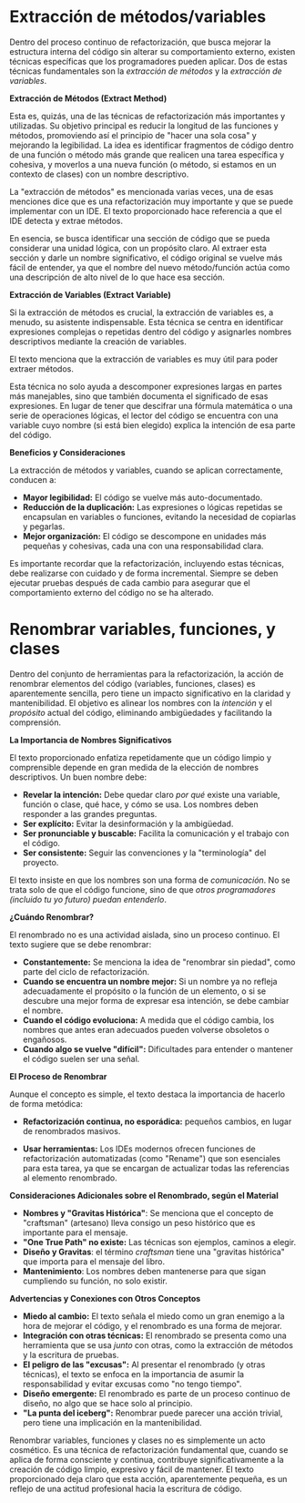 # Extracción de métodos/variables

Dentro del proceso continuo de refactorización, que busca mejorar la estructura interna del código sin alterar su comportamiento externo, existen técnicas específicas que los programadores pueden aplicar. Dos de estas técnicas fundamentales son la *extracción de métodos* y la *extracción de variables*.

**Extracción de Métodos (Extract Method)**

Esta es, quizás, una de las técnicas de refactorización más importantes y utilizadas. Su objetivo principal es reducir la longitud de las funciones y métodos, promoviendo así el principio de "hacer una sola cosa" y mejorando la legibilidad. La idea es identificar fragmentos de código dentro de una función o método más grande que realicen una tarea específica y cohesiva, y moverlos a una nueva función (o método, si estamos en un contexto de clases) con un nombre descriptivo.

La "extracción de métodos" es mencionada varias veces, una de esas menciones dice que es una refactorización muy importante y que se puede implementar con un IDE.
El texto proporcionado hace referencia a que el IDE detecta y extrae métodos.

En esencia, se busca identificar una sección de código que se pueda considerar una unidad lógica, con un propósito claro. Al extraer esta sección y darle un nombre significativo, el código original se vuelve más fácil de entender, ya que el nombre del nuevo método/función actúa como una descripción de alto nivel de lo que hace esa sección.

**Extracción de Variables (Extract Variable)**

Si la extracción de métodos es crucial, la extracción de variables es, a menudo, su asistente indispensable. Esta técnica se centra en identificar expresiones complejas o repetidas dentro del código y asignarles nombres descriptivos mediante la creación de variables.

El texto menciona que la extracción de variables es muy útil para poder extraer métodos.

Esta técnica no solo ayuda a descomponer expresiones largas en partes más manejables, sino que también documenta el significado de esas expresiones. En lugar de tener que descifrar una fórmula matemática o una serie de operaciones lógicas, el lector del código se encuentra con una variable cuyo nombre (si está bien elegido) explica la intención de esa parte del código.

**Beneficios y Consideraciones**

La extracción de métodos y variables, cuando se aplican correctamente, conducen a:

*   **Mayor legibilidad:** El código se vuelve más auto-documentado.
*   **Reducción de la duplicación:** Las expresiones o lógicas repetidas se encapsulan en variables o funciones, evitando la necesidad de copiarlas y pegarlas.
*   **Mejor organización:** El código se descompone en unidades más pequeñas y cohesivas, cada una con una responsabilidad clara.

Es importante recordar que la refactorización, incluyendo estas técnicas, debe realizarse con cuidado y de forma incremental. Siempre se deben ejecutar pruebas después de cada cambio para asegurar que el comportamiento externo del código no se ha alterado.

# Renombrar variables, funciones, y clases

Dentro del conjunto de herramientas para la refactorización, la acción de renombrar elementos del código (variables, funciones, clases) es aparentemente sencilla, pero tiene un impacto significativo en la claridad y mantenibilidad. El objetivo es alinear los nombres con la *intención* y el *propósito* actual del código, eliminando ambigüedades y facilitando la comprensión.

**La Importancia de Nombres Significativos**

El texto proporcionado enfatiza repetidamente que un código limpio y comprensible depende en gran medida de la elección de nombres descriptivos.  Un buen nombre debe:

*   **Revelar la intención:** Debe quedar claro *por qué* existe una variable, función o clase, qué hace, y cómo se usa. Los nombres deben responder a las grandes preguntas.
*   **Ser explícito:** Evitar la desinformación y la ambigüedad.
*   **Ser pronunciable y buscable:** Facilita la comunicación y el trabajo con el código.
*   **Ser consistente:** Seguir las convenciones y la "terminología" del proyecto.

El texto insiste en que los nombres son una forma de *comunicación*. No se trata solo de que el código funcione, sino de que *otros programadores (incluido tu yo futuro) puedan entenderlo*.

**¿Cuándo Renombrar?**

El renombrado no es una actividad aislada, sino un proceso continuo.  El texto sugiere que se debe renombrar:

*   **Constantemente:**  Se menciona la idea de "renombrar sin piedad", como parte del ciclo de refactorización.
*   **Cuando se encuentra un nombre mejor:** Si un nombre ya no refleja adecuadamente el propósito o la función de un elemento, o si se descubre una mejor forma de expresar esa intención, se debe cambiar el nombre.
*   **Cuando el código evoluciona:**  A medida que el código cambia, los nombres que antes eran adecuados pueden volverse obsoletos o engañosos.
*   **Cuando algo se vuelve "difícil":** Dificultades para entender o mantener el código suelen ser una señal.

**El Proceso de Renombrar**

Aunque el concepto es simple, el texto destaca la importancia de hacerlo de forma metódica:

* **Refactorización continua, no esporádica:** pequeños cambios, en lugar de renombrados masivos.

* **Usar herramientas:** Los IDEs modernos ofrecen funciones de refactorización automatizadas (como "Rename") que son esenciales para esta tarea, ya que se encargan de actualizar todas las referencias al elemento renombrado.

**Consideraciones Adicionales sobre el Renombrado, según el Material**

*   **Nombres y "Gravitas Histórica"**: Se menciona que el concepto de "craftsman" (artesano) lleva consigo un peso histórico que es importante para el mensaje.
*   **"One True Path" no existe:** Las técnicas son ejemplos, caminos a elegir.
*   **Diseño y Gravitas**: el término *craftsman* tiene una "gravitas histórica" que importa para el mensaje del libro.
*   **Mantenimiento**: Los nombres deben mantenerse para que sigan cumpliendo su función, no solo existir.

**Advertencias y Conexiones con Otros Conceptos**

*   **Miedo al cambio:** El texto señala el miedo como un gran enemigo a la hora de mejorar el código, y el renombrado es una forma de mejorar.
*   **Integración con otras técnicas:** El renombrado se presenta como una herramienta que se usa *junto* con otras, como la extracción de métodos y la escritura de pruebas.
*   **El peligro de las "excusas":** Al presentar el renombrado (y otras técnicas), el texto se enfoca en la importancia de asumir la responsabilidad y evitar excusas como "no tengo tiempo".
*   **Diseño emergente:** El renombrado es parte de un proceso continuo de diseño, no algo que se hace solo al principio.
*   **"La punta del iceberg":** Renombrar puede parecer una acción trivial, pero tiene una implicación en la mantenibilidad.

Renombrar variables, funciones y clases no es simplemente un acto cosmético. Es una técnica de refactorización fundamental que, cuando se aplica de forma consciente y continua, contribuye significativamente a la creación de código limpio, expresivo y fácil de mantener. El texto proporcionado deja claro que esta acción, aparentemente pequeña, es un reflejo de una actitud profesional hacia la escritura de código.
